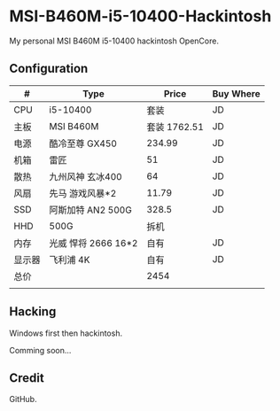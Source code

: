 # MSI-B460M-i5-10400-Hackintosh

My personal MSI B460M i5-10400 hackintosh OpenCore.

## Configuration

| #      | Type                | Price        | Buy Where |
| ------ | ------------------- | ------------ | --------- |
| CPU    | i5-10400            | 套装         | JD        |
| 主板   | MSI B460M           | 套装 1762.51 | JD        |
| 电源   | 酷冷至尊 GX450      | 234.99       | JD        |
| 机箱   | 雷匠                | 51           | JD        |
| 散热   | 九州风神 玄冰400    | 64           | JD        |
| 风扇   | 先马 游戏风暴*2     | 11.79        | JD        |
| SSD    | 阿斯加特 AN2 500G   | 328.5        | JD        |
| HHD    | 500G                | 拆机         |           |
| 内存   | 光威 悍将 2666 16*2 | 自有         | JD        |
| 显示器 | 飞利浦 4K           | 自有         | JD        |
| 总价   |                     | 2454         |           |
|        |                     |              |           |

## Hacking

Windows first then hackintosh.

Comming soon...

## Credit

GitHub.
